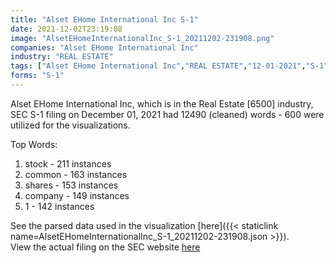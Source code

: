 ```yaml
---
title: "Alset EHome International Inc S-1"
date: 2021-12-02T23:19:08
image: "AlsetEHomeInternationalInc_S-1_20211202-231908.png"
companies: "Alset EHome International Inc"
industry: "REAL ESTATE"
tags: ["Alset EHome International Inc","REAL ESTATE","12-01-2021","S-1"]
forms: "S-1"
---
```

Alset EHome International Inc, which is in the Real Estate [6500] industry, SEC S-1 filing on December 01, 2021 had 12490 (cleaned) words - 600 were utilized for the visualizations.

Top Words:
1. stock - 211 instances
2. common - 163 instances
3. shares - 153 instances
4. company - 149 instances
5. 1 - 142 instances


See the parsed data used in the visualization [here]({{< staticlink name=AlsetEHomeInternationalInc_S-1_20211202-231908.json >}}).  
View the actual filing on the SEC website [here](https://www.sec.gov/Archives/edgar/data/1750106/0001493152-21-030214.txt)